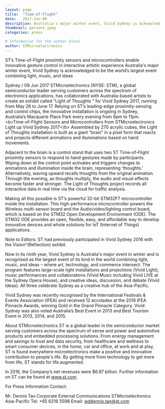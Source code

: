 ```yaml
---
layout: page
title:  "Time-of-Flight"
date:   2017-Jun-09 
description: Australia's major winter event, Vivid Sydney is acknowledged to be the world’s largest event combining light, music, and ideas
thumbnail: person1.jpeg
categories: press

# Information for the author block
author: STMicroelectronics
---
```


ST’s Time-of-Flight proximity sensors and microcontrollers enable innovative gesture control in interactive artistic experience
Australia's major winter event, Vivid Sydney is acknowledged to be the world’s largest event combining light, music, and ideas

Sydney / 09 Jun 2017
STMicroelectronics (NYSE: STM), a global semiconductor leader serving customers across the spectrum of electronics applications, has collaborated with Australia-based artists to create an exhibit called “Light of Thoughts ” for Vivid Sydney 2017, running from May 26 to June 17. Relying on ST’s leading-edge proximity-sensing and control chips, the innovative installation is ongoing in Sydney, Australia’s Macquarie Place Park every evening from 6pm to 11pm. &lt;b>Time-of-Flight Sensors and Microcontrollers from STMicroelectronics Light up Vivid Sydney 2017&lt;/b>
Assembled by 270 acrylic cubes, the Light of Thoughts installation is built as a giant “brain” in a pixel form that reacts and projects different animations and illuminations based on hand movements.

Adjacent to the brain is a control stand that uses two ST Time-of-Flight proximity sensors to respond to hand gestures made by participants. Wiping down at the control point activates and triggers changes to animations and illumination inside the brain, representing ‘thoughts.’ Alternatively, waving upward recalls thoughts from the original animation. Through the evening, as thoughts multiply, the audio and visual effects become faster and stronger. The Light of Thoughts project records all interactive data in real time via the cloud for traffic analysis.

Making all this possible is ST’s powerful 32-bit STM32F7 microcontroller inside the installation. This high-performance microcontroller powers the Wireless multi-sensor board and the Audio/video/lighting control board, which is based on the STM32 Open Development Environment (ODE). The STM32 ODE provides an open, flexible, easy, and affordable way to develop innovative devices and whole solutions for IoT (Internet of Things) applications.

Note to Editors:
ST had previously participated in Vivid Sydney 2016 with the Vision^(Reflection) exhibit.

Now in its ninth year, Vivid Sydney is Australia's major event in winter and is recognised as the largest event of its kind in the world combining light, music, and ideas – where art, technology, and commerce intersect. The program features large-scale light installations and projections (Vivid Light); music performances and collaborations (Vivid Music including Vivid LIVE at the Sydney Opera House); and creative ideas, discussion, and debate (Vivid Ideas). All three celebrate Sydney as a creative hub of the Asia-Pacific.

Vivid Sydney was recently recognised by the International Festivals & Events Association (IFEA) and received 12 accolades at the 2016 IFEA Pinnacle Awards, winning Gold in the Grand Pinnacle Category. Vivid Sydney was also voted Australia’s Best Event in 2013 and Best Tourism Event in 2013, 2014, and 2015.

About STMicroelectronics
ST is a global leader in the semiconductor market serving customers across the spectrum of sense and power and automotive products and embedded processing solutions. From energy management and savings to trust and data security, from healthcare and wellness to smart consumer devices, in the home, car and office, at work and at play, ST is found everywhere microelectronics make a positive and innovative contribution to people's life. By getting more from technology to get more from life, ST stands for life.augmented.

In 2016, the Company’s net revenues were $6.97 billion. Further information on ST can be found at www.st.com.

For Press Information Contact:

Mr. Dennis Tan
Corporate External Communications
STMicroelectronics Asia-Pacific
Tel: +65 6216 5598
Email: wddennis.tan@st.com
